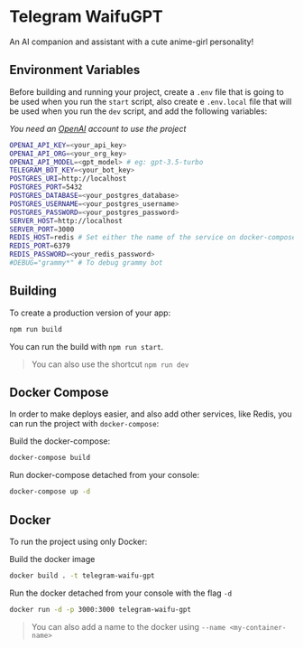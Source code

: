 # Telegram WaifuGPT

An AI companion and assistant with a cute anime-girl personality!

## Environment Variables

Before building and running your project, create a `.env` file that is going to be used when you run the `start` script, also create e `.env.local` file that will be used when you run the `dev` script, and add the following variables:

*You need an [OpenAI](https://platform.openai.com) account to use the project*

```sh
OPENAI_API_KEY=<your_api_key>
OPENAI_API_ORG=<your_org_key>
OPENAI_API_MODEL=<gpt_model> # eg: gpt-3.5-turbo
TELEGRAM_BOT_KEY=<your_bot_key>
POSTGRES_URI=http://localhost
POSTGRES_PORT=5432
POSTGRES_DATABASE=<your_postgres_database>
POSTGRES_USERNAME=<your_postgres_username>
POSTGRES_PASSWORD=<your_postgres_password>
SERVER_HOST=http://localhost
SERVER_PORT=3000
REDIS_HOST=redis # Set either the name of the service on docker-compose.yml or the redis url 
REDIS_PORT=6379
REDIS_PASSWORD=<your_redis_password>
#DEBUG="grammy*" # To debug grammy bot
```

## Building

To create a production version of your app:

```bash
npm run build
```

You can run the build with `npm run start`.

> You can also use the shortcut `npm run dev`

## Docker Compose

In order to make deploys easier, and also add other services, like Redis, you can run the project with `docker-compose`:

Build the docker-compose:

```bash
docker-compose build
```

Run docker-compose detached from your console:

```bash
docker-compose up -d
```

## Docker

To run the project using only Docker:

Build the docker image

```bash
docker build . -t telegram-waifu-gpt
```

Run the docker detached from your console with the flag `-d`

```bash
docker run -d -p 3000:3000 telegram-waifu-gpt 
```

> You can also add a name to the docker using `--name <my-container-name>`
